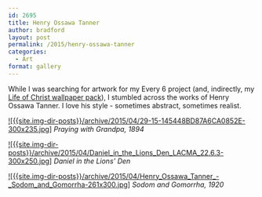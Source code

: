 ```yaml
---
id: 2695
title: Henry Ossawa Tanner
author: bradford
layout: post
permalink: /2015/henry-ossawa-tanner
categories:
  - Art
format: gallery
---
```

While I was searching for artwork for my Every 6 project (and, indirectly, my [Life of Christ wallpaper pack][1]), I stumbled across the works of Henry Ossawa Tanner. I love his style - sometimes abstract, sometimes realist.<!--more-->

[![{{site.img-dir-posts}}/archive/2015/04/29-15-145448BD87A6CA0852E-300x235.jpg]]({{site.img-dir-posts}}/archive/2015/04/29-15-145448BD87A6CA0852E.jpg)
_Praying with Grandpa, 1894_


[![{{site.img-dir-posts}}/archive/2015/04/Daniel_in_the_Lions_Den_LACMA_22.6.3-300x250.jpg]]({{site.img-dir-posts}}/archive/2015/04/Daniel_in_the_Lions_Den_LACMA_22.6.3.jpg)
_Daniel in the Lions' Den_


[![{{site.img-dir-posts}}/archive/2015/04/Henry_Ossawa_Tanner_-_Sodom_and_Gomorrha-261x300.jpg]]({{site.img-dir-posts}}/archive/2015/04/Henry_Ossawa_Tanner_-_Sodom_and_Gomorrha.jpg)
_Sodom and Gomorrha, 1920_


 [1]: https://bradford.la/life-of-jesus-christ
